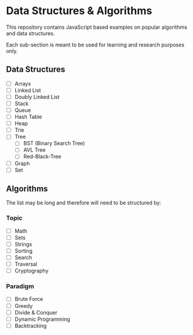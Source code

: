 # Data Structures & Algorithms

This repository contains JavaScript based examples on popular algorithms and data structures.

Each sub-section is meant to be used for learning and research purposes only.

## Data Structures
- [ ] Arrays
- [ ] Linked List
- [ ] Doubly Linked List
- [ ] Stack
- [ ] Queue
- [ ] Hash Table
- [ ] Heap
- [ ] Trie
- [ ] Tree
    - [ ] BST (Binary Search Tree)
    - [ ] AVL Tree
    - [ ] Red-Black-Tree
- [ ] Graph
- [ ] Set 

## Algorithms

The list may be long and therefore will need to be structured by:

### Topic
- [ ] Math
- [ ] Sets
- [ ] Strings
- [ ] Sorting
- [ ] Search
- [ ] Traversal
- [ ] Cryptography

### Paradigm
- [ ] Brute Force
- [ ] Greedy
- [ ] Divide & Conquer
- [ ] Dynamic Programming
- [ ] Backtracking
